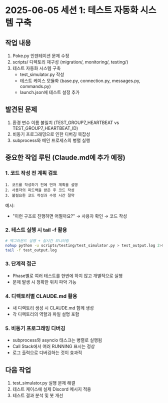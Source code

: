 # 2025-06-05 세션 1: 테스트 자동화 시스템 구축

## 작업 내용
1. Poke.py 인덴테이션 문제 수정
2. scripts/ 디렉토리 재구성 (migration/, monitoring/, testing/)
3. 테스트 자동화 시스템 구축
   - test_simulator.py 작성
   - 테스트 케이스 모듈화 (base.py, connection.py, messages.py, commands.py)
   - launch.json에 테스트 설정 추가

## 발견된 문제
1. 환경 변수 이름 불일치 (TEST_GROUP7_HEARTBEAT vs TEST_GROUP7_HEARTBEAT_ID)
2. 비동기 프로그래밍으로 인한 디버깅 복잡성
3. subprocess와 메인 프로세스의 병렬 실행

## 중요한 작업 루틴 (Claude.md에 추가 예정)

### 1. 코드 작성 전 계획 검토
```
1. 코드를 작성하기 전에 먼저 계획을 설명
2. 사용자의 피드백을 받은 후 코드 작성
3. 불필요한 코드 작성과 수정 시간 절약
```

예시:
- "이런 구조로 진행하면 어떨까요?" → 사용자 확인 → 코드 작성

### 2. 테스트 실행 시 tail -f 활용
```bash
# 백그라운드 실행 + 실시간 모니터링
nohup python -u scripts/testing/test_simulator.py > test_output.log 2>&1 &
tail -f test_output.log
```

### 3. 단계적 접근
- Phase별로 여러 테스트를 한번에 하지 않고 개별적으로 실행
- 문제 발생 시 정확한 위치 파악 가능

### 4. 디렉토리별 CLAUDE.md 활용
- 새 디렉토리 생성 시 CLAUDE.md 함께 생성
- 각 디렉토리의 역할과 파일 설명 포함

### 5. 비동기 프로그래밍 디버깅
- subprocess와 asyncio 태스크는 병렬로 실행됨
- Call Stack에서 여러 RUNNING 표시는 정상
- 로그 출력으로 디버깅하는 것이 효과적

## 다음 작업
1. test_simulator.py 실행 문제 해결
2. 테스트 케이스에 실제 Discord 메시지 적용
3. 테스트 결과 분석 및 봇 개선
